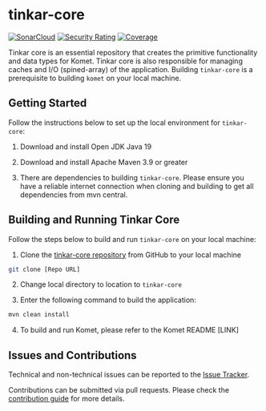 # tinkar-core

[![SonarCloud](https://sonarcloud.io/images/project_badges/sonarcloud-white.svg)](https://sonarcloud.io/summary/new_code?id=ikmdev_tinkar-core)
[![Security Rating](https://sonarcloud.io/api/project_badges/measure?project=ikmdev_tinkar-core&metric=security_rating)](https://sonarcloud.io/summary/new_code?id=ikmdev_tinkar-core)
[![Coverage](https://sonarcloud.io/api/project_badges/measure?project=ikmdev_tinkar-core&metric=coverage)](https://sonarcloud.io/summary/new_code?id=ikmdev_tinkar-core)


Tinkar core is an essential repository that creates the primitive functionality and data types for Komet. Tinkar core is also responsible for managing caches and I/O (spined-array) of the application. Building `tinkar-core` is a prerequisite to building `komet` on your local machine.

## Getting Started

Follow the instructions below to set up the local environment for `tinkar-core`:

1. Download and install Open JDK Java 19

2. Download and install Apache Maven 3.9 or greater

3. There are dependencies to building `tinkar-core`. Please ensure you have a reliable internet connection when cloning and building to get all dependencies from mvn central.

## Building and Running Tinkar Core

Follow the steps below to build and run `tinkar-core` on your local machine:

1. Clone the [tinkar-core repository](https://github.com/ikmdev/tinkar-core) from GitHub to your local machine

```bash
git clone [Repo URL]
```

2. Change local directory to location to `tinkar-core`

3. Enter the following command to build the application:

```bash
mvn clean install
```

4. To build and run Komet, please refer to the Komet README [LINK]

## Issues and Contributions
Technical and non-technical issues can be reported to the [Issue Tracker](https://github.com/ikmdev/tinkar-core/issues).

Contributions can be submitted via pull requests. Please check the [contribution guide](doc/how-to-contribute.md) for more details.
